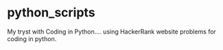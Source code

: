 # python_scripts
My tryst with Coding in Python.... using HackerRank website problems for coding in python.
